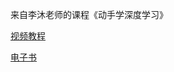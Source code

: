 来自李沐老师的课程《动手学深度学习》  

[视频教程](https://www.bilibili.com/video/BV1if4y147hS/?spm_id_from=333.999.0.0)  

[电子书](https://zh.d2l.ai/)  
